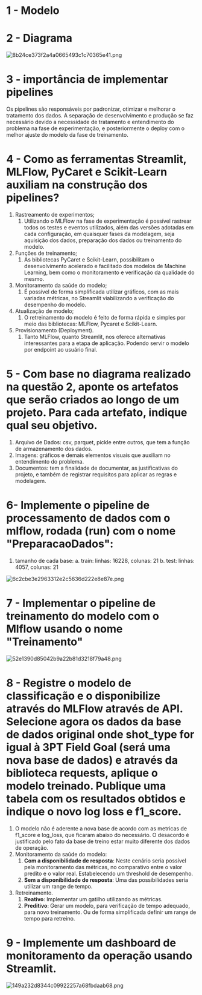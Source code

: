 # 1 - Modelo

# 2 - Diagrama

![8b24ce373f2a4a0665493c1c70365e41.png](_resources/987119273cc44afe8b3ccfda44854633.png)

# 3 - importância de implementar pipelines

Os pipelines são responsáveis por padronizar, otimizar e melhorar o tratamento dos dados. A separação de desenvolvimento e produção se faz necessário devido a necessidade de tratamento e entendimento do problema na fase de experimentação, e posteriormente o deploy com o melhor ajuste do modelo da fase de treinamento.

# 4 - Como as ferramentas Streamlit, MLFlow, PyCaret e Scikit-Learn auxiliam na construção dos pipelines?

1.  Rastreamento de experimentos;
    1.  Utilizando o MLFlow na fase de experimentação é possível rastrear todos os testes e eventos utilizados, além das versões adotadas em cada configuração, em quaisquer fases da modelagem, seja aquisição dos dados, preparação dos dados ou treinamento do modelo.
2.  Funções de treinamento;
    1.  As bibliotecas PyCaret e Scikit-Learn, possibilitam o desenvolvimento acelerado e facilitado dos modelos de Machine Learning, bem como o monitoramento e verificação da qualidade do mesmo.
3.  Monitoramento da saúde do modelo;
    1.  É possível de forma simplificada utilizar gráficos, com as mais variadas métricas, no Streamlit viabilizando a verificação do desempenho do modelo.
4.  Atualização de modelo;
    1.  O retreinamento do modelo é feito de forma rápida e simples por meio das bibliotecas: MLFlow, Pycaret e Scikit-Learn.
5.  Provisionamento (Deployment).
    1.  Tanto MLFlow, quanto Streamlit, nos oferece alternativas interessantes para a etapa de aplicação. Podendo servir o modelo por endpoint ao usuário final.

# 5 - Com base no diagrama realizado na questão 2, aponte os artefatos que serão criados ao longo de um projeto. Para cada artefato, indique qual seu objetivo.

1.  Arquivo de Dados: csv, parquet, pickle entre outros, que tem a função de armazenamento dos dados.
2.  Imagens: gráficos e demais elementos visuais que auxiliam no entendimento do problema.
6.  Documentos: tem a finalidade de documentar, as justificativas do projeto, e também de registrar requisitos para aplicar as regras e modelagem.

# 6- Implemente o pipeline de processamento de dados com o mlflow, rodada (run) com o nome "PreparacaoDados":
1. tamanho de cada base: 
a. train: linhas: 16228, colunas: 21
b. test: linhas: 4057, colunas: 21

![6c2cbe3e2963312e2c5636d222e8e87e.png](_resources/6c2cbe3e2963312e2c5636d222e8e87e.png)

# 7 - Implementar o pipeline de treinamento do modelo com o Mlflow usando o nome "Treinamento"

![52e1390d85042b9a22b81d3218f79a48.png](_resources/52e1390d85042b9a22b81d3218f79a48.png)

# 8 - Registre o modelo de classificação e o disponibilize através do MLFlow através de API. Selecione agora os dados da base de dados original onde shot\_type for igual à 3PT Field Goal (será uma nova base de dados) e através da biblioteca requests, aplique o modelo treinado. Publique uma tabela com os resultados obtidos e indique o novo log loss e f1\_score.

1.  O modelo não é aderente a nova base de acordo com as metricas de f1\_score e log\_loss, que ficaram abaixo do necessário. O desacordo é justificado pelo fato da base de treino estar muito diferente dos dados de operação.
2.  Monitoramento da saúde do modelo:
    1.  **Com a disponibilidade de resposta**: Neste cenário seria possível pela monitoramento das métricas, no comparativo entre o valor predito e o valor real. Estabelecendo um threshold de desempenho.
    2.  **Sem a disponibilidade de resposta**: Uma das possibilidades seria utilizar um range de tempo.
3.  Retreinamento.
    1.  **Reativo**: Implementar um gatilho utilizando as métricas.
    2.  **Preditivo**: Gerar um modelo, para verificação de tempo adequado, para novo treinamento. Ou de forma simplificada definir um range de tempo para retreino.

# 9 - Implemente um dashboard de monitoramento da operação usando Streamlit.

![149a232d8344c09922257a68fbdaab68.png](_resources/149a232d8344c09922257a68fbdaab68.png)
